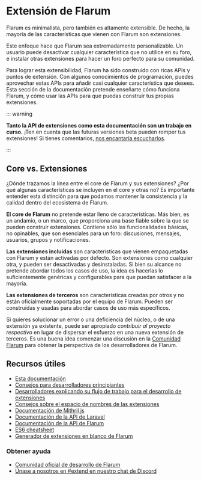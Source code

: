 # Extensión de Flarum

Flarum es minimalista, pero también es altamente extensible. De hecho, la mayoría de las características que vienen con Flarum son extensiones.

Este enfoque hace que Flarum sea extremadamente personalizable. Un usuario puede desactivar cualquier característica que no utilice en su foro, e instalar otras extensiones para hacer un foro perfecto para su comunidad.

Para lograr esta extensibilidad, Flarum ha sido construido con ricas APIs y puntos de extensión. Con algunos conocimientos de programación, puedes aprovechar estas APIs para añadir casi cualquier característica que desees. Esta sección de la documentación pretende enseñarte cómo funciona Flarum, y cómo usar las APIs para que puedas construir tus propias extensiones.

::: warning

**Tanto la API de extensiones como esta documentación son un trabajo en curso.** ¡Ten en cuenta que las futuras versiones beta pueden romper tus extensiones! Si tienes comentarios, [nos encantaría escucharlos](https://discuss.flarum.org/).

:::

## Core vs. Extensiones

¿Dónde trazamos la línea entre el core de Flarum y sus extensiones? ¿Por qué algunas características se incluyen en el core y otras no? Es importante entender esta distinción para que podamos mantener la consistencia y la calidad dentro del ecosistema de Flarum.

**El core de Flarum** no pretende estar lleno de características. Más bien, es un andamio, o un marco, que proporciona una base fiable sobre la que se pueden construir extensiones. Contiene sólo las funcionalidades básicas, no opinables, que son esenciales para un foro: discusiones, mensajes, usuarios, grupos y notificaciones.

**Las extensiones incluidas** son características que vienen empaquetadas con Flarum y están activadas por defecto. Son extensiones como cualquier otra, y pueden ser desactivadas y desinstaladas. Si bien su alcance no pretende abordar todos los casos de uso, la idea es hacerlas lo suficientemente genéricas y configurables para que puedan satisfacer a la mayoría.

**Las extensiones de terceros** son características creadas por otros y no están oficialmente soportadas por el equipo de Flarum. Pueden ser construidas y usadas para abordar casos de uso más específicos.

Si quieres solucionar un error o una deficiencia del núcleo, o de una extensión ya existente, puede ser apropiado _contribuir al proyecto respectivo_ en lugar de dispersar el esfuerzo en una nueva extensión de terceros. Es una buena idea comenzar una discusión en la [Comunidad Flarum](https://discuss.flarum.org/) para obtener la perspectiva de los desarrolladores de Flarum.

## Recursos útiles

- [Esta documentación](start.md)
- [Consejos para desarrolladores principiantes](https://discuss.flarum.org/d/5512-extension-development-tips)
- [Desarrolladores explicando su flujo de trabajo para el desarrollo de extensiones](https://discuss.flarum.org/d/6320-extension-developers-show-us-your-workflow)
- [Consejos sobre el espacio de nombres de las extensiones](https://discuss.flarum.org/d/9625-flarum-extension-namespacing-tips)
- [Documentación de Mithril js](https://mithril.js.org/)
- [Documentación de la API de Laravel](https://laravel.com/api/6.x/)
- [Documentación de la API de Flarum](https://api.flarum.org)
- [ES6 cheatsheet](https://github.com/DrkSephy/es6-cheatsheet)
- [Generador de extensiones en blanco de Flarum](https://discuss.flarum.org/d/11333-flarum-extension-generator-by-reflar/)

### Obtener ayuda

- [Comunidad oficial de desarrollo de Flarum](https://discuss.flarum.org/t/dev)
- [Únase a nosotros en #extend en nuestro chat de Discord](https://flarum.org/discord/)
